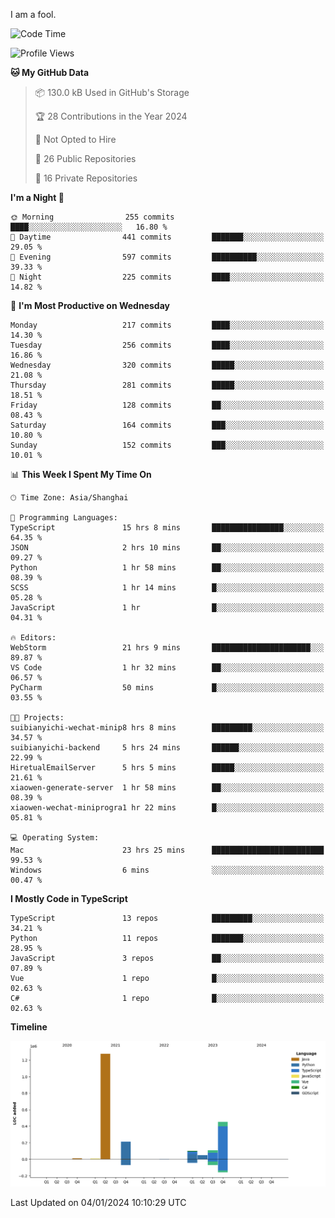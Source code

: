 I am a fool.

<!--START_SECTION:waka-->
![Code Time](http://img.shields.io/badge/Code%20Time-1%2C049%20hrs%202%20mins-blue)

![Profile Views](http://img.shields.io/badge/Profile%20Views-0-blue)

**🐱 My GitHub Data** 

> 📦 130.0 kB Used in GitHub's Storage 
 > 
> 🏆 28 Contributions in the Year 2024
 > 
> 🚫 Not Opted to Hire
 > 
> 📜 26 Public Repositories 
 > 
> 🔑 16 Private Repositories 
 > 
**I'm a Night 🦉** 

```text
🌞 Morning                255 commits         ████░░░░░░░░░░░░░░░░░░░░░   16.80 % 
🌆 Daytime                441 commits         ███████░░░░░░░░░░░░░░░░░░   29.05 % 
🌃 Evening                597 commits         ██████████░░░░░░░░░░░░░░░   39.33 % 
🌙 Night                  225 commits         ████░░░░░░░░░░░░░░░░░░░░░   14.82 % 
```
📅 **I'm Most Productive on Wednesday** 

```text
Monday                   217 commits         ████░░░░░░░░░░░░░░░░░░░░░   14.30 % 
Tuesday                  256 commits         ████░░░░░░░░░░░░░░░░░░░░░   16.86 % 
Wednesday                320 commits         █████░░░░░░░░░░░░░░░░░░░░   21.08 % 
Thursday                 281 commits         █████░░░░░░░░░░░░░░░░░░░░   18.51 % 
Friday                   128 commits         ██░░░░░░░░░░░░░░░░░░░░░░░   08.43 % 
Saturday                 164 commits         ███░░░░░░░░░░░░░░░░░░░░░░   10.80 % 
Sunday                   152 commits         ███░░░░░░░░░░░░░░░░░░░░░░   10.01 % 
```


📊 **This Week I Spent My Time On** 

```text
🕑︎ Time Zone: Asia/Shanghai

💬 Programming Languages: 
TypeScript               15 hrs 8 mins       ████████████████░░░░░░░░░   64.35 % 
JSON                     2 hrs 10 mins       ██░░░░░░░░░░░░░░░░░░░░░░░   09.27 % 
Python                   1 hr 58 mins        ██░░░░░░░░░░░░░░░░░░░░░░░   08.39 % 
SCSS                     1 hr 14 mins        █░░░░░░░░░░░░░░░░░░░░░░░░   05.28 % 
JavaScript               1 hr                █░░░░░░░░░░░░░░░░░░░░░░░░   04.31 % 

🔥 Editors: 
WebStorm                 21 hrs 9 mins       ██████████████████████░░░   89.87 % 
VS Code                  1 hr 32 mins        ██░░░░░░░░░░░░░░░░░░░░░░░   06.57 % 
PyCharm                  50 mins             █░░░░░░░░░░░░░░░░░░░░░░░░   03.55 % 

🐱‍💻 Projects: 
suibianyichi-wechat-minip8 hrs 8 mins        █████████░░░░░░░░░░░░░░░░   34.57 % 
suibianyichi-backend     5 hrs 24 mins       ██████░░░░░░░░░░░░░░░░░░░   22.99 % 
HiretualEmailServer      5 hrs 5 mins        █████░░░░░░░░░░░░░░░░░░░░   21.61 % 
xiaowen-generate-server  1 hr 58 mins        ██░░░░░░░░░░░░░░░░░░░░░░░   08.39 % 
xiaowen-wechat-miniprogra1 hr 22 mins        █░░░░░░░░░░░░░░░░░░░░░░░░   05.81 % 

💻 Operating System: 
Mac                      23 hrs 25 mins      █████████████████████████   99.53 % 
Windows                  6 mins              ░░░░░░░░░░░░░░░░░░░░░░░░░   00.47 % 
```

**I Mostly Code in TypeScript** 

```text
TypeScript               13 repos            █████████░░░░░░░░░░░░░░░░   34.21 % 
Python                   11 repos            ███████░░░░░░░░░░░░░░░░░░   28.95 % 
JavaScript               3 repos             ██░░░░░░░░░░░░░░░░░░░░░░░   07.89 % 
Vue                      1 repo              █░░░░░░░░░░░░░░░░░░░░░░░░   02.63 % 
C#                       1 repo              █░░░░░░░░░░░░░░░░░░░░░░░░   02.63 % 
```



**Timeline**

![Lines of Code chart](https://raw.githubusercontent.com/VeejaLiu/VeejaLiu/master/assets/bar_graph.png)


 Last Updated on 04/01/2024 10:10:29 UTC
<!--END_SECTION:waka-->
